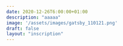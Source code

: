```yaml
---
date: 2020-12-26T6:00:00+01:00
description: "aaaaa"
image: '/assets/images/gatsby_110121.png'
draft: false 
layout: "inscription"
---
```

